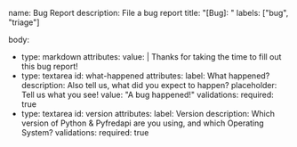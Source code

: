 name: Bug Report
description: File a bug report
title: "[Bug]: "
labels: ["bug", "triage"]

body:
  - type: markdown
    attributes:
      value: |
        Thanks for taking the time to fill out this bug report!
  - type: textarea
    id: what-happened
    attributes:
      label: What happened?
      description: Also tell us, what did you expect to happen?
      placeholder: Tell us what you see!
      value: "A bug happened!"
    validations:
      required: true
  - type: textarea
    id: version
    attributes:
      label: Version
      description: Which version of Python & Pyfredapi are you using, and which Operating System?
    validations:
      required: true
